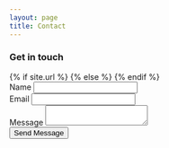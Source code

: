```yaml
---
layout: page
title: Contact
---
```


<h3>Get in touch</h3>
<form action="https://api.web3forms.com/submit" method="POST">
  <input
    type="hidden"
    name="access_key"
    value="b7aa1433-d9d1-435e-9f87-90ab7bffe3de" />
  <input
    type="hidden"
    name="subject"
    value="New message from Kate Loves Code web form" />
  {% if site.url %}
    <input
      type="hidden"
      name="redirect"
      value="{{ site.url }}/thanks">
  {% else %}
    <input
      type="hidden"
      name="redirect"
      value="http://localhost:4000/thanks">
  {% endif %}
  <input
    type="checkbox"
    name="botcheck"
    class="hidden"
    style="display: none;">
  <input
    type="hidden"
    name="from_name"
    value="Kate Loves Code web form">

  <div>
    <label>Name</label>
    <input
      type="text"
      name="name"
      required />
  </div>
  <div>
    <label>Email</label>
    <input
      type="email"
      name="email"
      required />
  </div>
  <div>
    <label>Message</label>
    <textarea name="message" required></textarea>
  </div>
  <button type="submit">Send Message</button>
</form>
